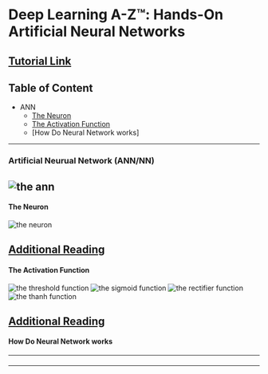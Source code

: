 # Deep Learning A-Z™: Hands-On Artificial Neural Networks

[Tutorial Link](https://www.udemy.com/course/deeplearning/learn/lecture/6747425#overview)
---
## Table of Content
- ANN
  - [The Neuron](#theneuron)
  - [The Activation Function](#TheActivationFunction)
  - [How Do Neural Network works]



---
### Artificial Neurual Network (ANN/NN)

![the ann](https://i.stack.imgur.com/UrGrT.png)
---

#### The Neuron
![the neuron](https://miro.medium.com/max/1400/1*hkYlTODpjJgo32DoCOWN5w.png)

[Additional Reading](http://yann.lecun.com/exdb/publis/pdf/lecun-98b.pdf)
---

#### The Activation Function

![the threshold function](https://sds-platform-private.s3-us-east-2.amazonaws.com/uploads/50_blog_image_2.png)
![the sigmoid function](https://sds-platform-private.s3-us-east-2.amazonaws.com/uploads/50_blog_image_3.png)
![the rectifier function](https://sds-platform-private.s3-us-east-2.amazonaws.com/uploads/50_blog_image_4.png)
![the thanh function](https://sds-platform-private.s3-us-east-2.amazonaws.com/uploads/50_blog_image_5.png)

[Additional Reading](https://proceedings.mlr.press/v15/glorot11a/glorot11a.pdf)
---

#### How Do Neural Network works
---

#### 
---
